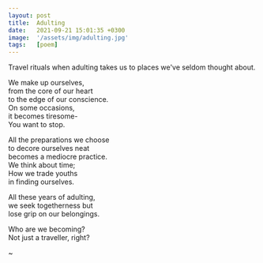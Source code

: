```yaml
---
layout: post
title:  Adulting
date:   2021-09-21 15:01:35 +0300
image:  '/assets/img/adulting.jpg'
tags:   [poem]
---
```

Travel rituals when adulting 
takes us to places 
we've seldom thought about.  

We make up ourselves,  
from the core of our heart  
to the edge of our conscience.  
On some occasions,  
it becomes tiresome-  
You want to stop.  

All the preparations we choose  
to decore ourselves neat  
becomes a mediocre practice.  
We think about time;  
How we trade youths  
in finding ourselves.  

All these years of adulting,  
we seek togetherness but  
lose grip on our belongings.  

Who are we becoming?  
Not just a traveller, right?  

~
